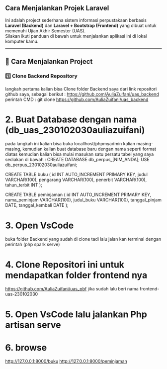 ## Cara Menjalankan Projek Laravel
Ini adalah project sederhana sistem informasi perpustakaan berbasis **Laravel (Backend)** dan **Laravel + Bootstrap (Frontend)** yang dibuat untuk memenuhi Ujian Akhir Semester (UAS).  
Silakan ikuti panduan di bawah untuk menjalankan aplikasi ini di lokal komputer kamu.

---

## 🚀 Cara Menjalankan Project

### 1️⃣ Clone Backend Repository
langkah pertama kalian bisa Clone folder Backend saya dari link repositori github saya, sebagai berikut : https://github.com/AuliaZuifani/uas_backend
perintah CMD : git clone https://github.com/AuliaZuifani/uas_backend
# 2. Buat Database dengan nama (db_uas_230102030auliazuifani)
pada langkah ini kalian bisa buka locallhost/phpmyadmin kalian masing-masing, kemudian kalian buat database baru dengan nama seperti format diatas kemudian kalian bisa mulai masukan satu persatu tabel yang saya sediakan di bawah : 
CREATE DATABASE db_perpus_[NIM_ANDA];
USE db_perpus_230102030auliazuifani;

CREATE TABLE buku (
  id INT AUTO_INCREMENT PRIMARY KEY,
  judul VARCHAR(100),
  pengarang VARCHAR(100),
  penerbit VARCHAR(100),
  tahun_terbit INT
);

CREATE TABLE peminjaman (
  id INT AUTO_INCREMENT PRIMARY KEY,
  nama_peminjam VARCHAR(100),
  judul_buku VARCHAR(100),
  tanggal_pinjam DATE,
  tanggal_kembali DATE
);



# 3. Open VsCode
buka folder Backend yang sudah di clone tadi lalu jalan kan terminal dengan perintah (php spark serve)

# 4. Clone Repositori ini untuk mendapatkan folder frontend nya
https://github.com/AuliaZuifani/uas_pbf
jika sudah lalu beri nama frontend-uas-230102030

# 5. Open VsCode lalu jalankan Php artisan serve

# 6. browse
http://127.0.0.1:8000/buku
http://127.0.0.1:8000/peminjaman


